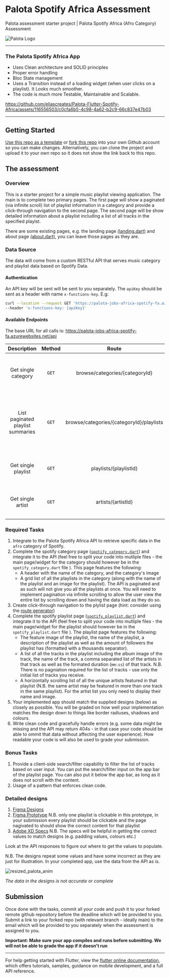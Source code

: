 # Palota Spotify Africa Assessment

Palota assessment starter project | Palota Spotify Africa (Afro Category) Assessment

![Palota Logo](https://palota.co.za/assets/images/meta/og-image.png)
***
<!-- ## Elias Kekana - Complete

### What the app looks like on my android phone
<img src="./zgif_palota_presents.gif" width="650px"> -->
### The Palota Spotify Africa App
- Uses Clean architecture and SOLID principles
- Proper error handling
- Bloc State management
- Uses a Transition instead of a loading widget (when user clicks on a playlist). It Looks much smoother.
- The code is much more Testable, Maintainable and Scalable. 

https://github.com/eliascreates/Palota-Flutter-Spotify-Africa/assets/116556503/c0cfa6b5-4c98-4a62-b2c9-66c837e47b03




***

## Getting Started

[Use this repo as a template](https://github.com/PalotaCompany/palota_flutter_spotify_africa_assessment/generate) or [fork this repo](https://github.com/PalotaCompany/palota_flutter_spotify_africa_assessment/fork) into your own Github account so you can make changes. Alternatively, you can clone the project and upload it to your own repo so it does not show the link back to this repo.

## The assessment

### Overview
This is a starter project for a simple music playlist viewing application. The main is to complete two primary pages. The first page will show a paginated (via infinite scroll) list of playlist information in a category and provide a click-through navigation to the second page. The second page will be show detailed information about a playlist including a list of all tracks in the specified playlst. 

There are some existing pages, e.g. the landing page [(landing.dart)](lib/features/landing/presentation/pages/landing.dart) and about page [(about.dart)](lib/features/about/presentation/pages/about.dart), you can leave those pages as they are.

### Data Source
The data will come from a custom RESTful API that serves music category and playlist data based on Spotify Data.

#### Authentication
An API key will be sent will be sent to you separately. The `apiKey` should be sent as a header with name `x-functions-key`. E.g:
```bash
curl --location --request GET 'https://palota-jobs-africa-spotify-fa.azurewebsites.net/api/browse/categories/afro' \
--header 'x-functions-key: {apiKey}'
```

#### Available Endpoints

The base URL for all calls is: https://palota-jobs-africa-spotify-fa.azurewebsites.net/api

|            Description            | Method |                  Route                   | Comments                                                                                                                                                                                                                                                                                                                                                                      |
| :-------------------------------: | :----: | :--------------------------------------: | ----------------------------------------------------------------------------------------------------------------------------------------------------------------------------------------------------------------------------------------------------------------------------------------------------------------------------------------------------------------------------- |
|        Get single category        | `GET`  |      browse/categories/{categoryId}      | Spotify Documentation [https://developer.spotify.com/documentation/web-api/reference/#endpoint-get-a-category](https://developer.spotify.com/documentation/web-api/reference/get-a-category)  *N.B.: The only supported category id is `afro`*                                                                                                                                |
| List paginated playlist summaries | `GET`  | browse/categories/{categoryId}/playlists | Spotify Documentation [https://developer.spotify.com/documentation/web-api/reference/#endpoint-get-a-categories-playlists](https://developer.spotify.com/documentation/web-api/reference/get-a-categories-playlists)  *N.B.: The only query parameters supported are `offset` and `limit`. These help with pagination.  Hint: Not all results can be returned at once by API* |
|        Get single playlist        | `GET`  |          playlists/{playlistId}          | Spotify Documentation [https://developer.spotify.com/documentation/web-api/reference/#endpoint-get-playlist](https://developer.spotify.com/documentation/web-api/reference/get-playlist)                                                                                                                                                                                      |
|         Get single artist         | `GET`  |            artists/{artistId}            | Spotify Documentation [https://developer.spotify.com/documentation/web-api/reference/#endpoint-get-an-artist](https://developer.spotify.com/documentation/web-api/reference/get-an-artist)                                                                                                                                                                                    |


### Required Tasks
1. Integrate to the Palota Spotify Africa API to retrieve specific data in the `afro` category of Spotify.
2. Complete the spotify category page ([`spotify_category.dart`](lib/features/spotify/presentation/pages/spotify_category.dart)) and integrate it to the API (feel free to split your code into mutliple files - the main page/widget for the category should however be in the `spotify_category.dart` file ). This page features the following:
    - A header with the name of the category, and the category's image
    - A grid list of all the playlists in the category (along with the name of the playlist and an image for the playlist). The API is paginated and as such will not give you all the playlists at once. You will need to implement pagination via infinite scrolling to allow the user view the entire list by scrolling down and having the data load as they do so.
3. Create click-through navigation to the plylist page (hint: consider using the [route generator](lib/routes.dart))
4. Complete the spotify playlist page ([`spotify_playlist.dart`](lib/features/spotify/presentation/pages/spotify_playlist.dart)) and integrate it to the API (feel free to split your code into mutliple files - the main page/widget for the playlist should however be in the `spotify_playlist.dart` file ). The playlist page features the following:
    - The feature image of the playlist, the name of the playlist, a description of the playlist as well as the amount of followers the playlist has (formatted with a thousands separator).
    - A list of all the tracks in the playlist including the album image of the track, the name of the track, a comma separated list of the artists in that track as well as the formated duration (`mm:ss`) of that track. N.B. There is no pagniation required for the list of tracks - use only the initial list of tracks you receive.
    - A horizontally scrolling list of all the unique artists featured in that playlist (N.B. the same artist may be featured in more than one track in the same playlist). For the artist list you only need to display their name and image.
5. Your implemented app should match the supplied designs (below) as closely as possible. You will be graded on how well your implementation matches the design down to things like border radiuses, shadows and colours.
6. Write clean code and gracefully handle errors (e.g. some data might be missing and the API may return 404s - in that case your code should be able to ommit that data without affecting the user experience). How readable your code is will also be used to grade your submission.

### Bonus Tasks
1. Provide a client-side search/filter capability to filter the list of tracks based on user input. You can put the search/filter input on the app bar of the playlist page. You can also put it below the app bar, as long as it does not scroll with the content.
2. Usage of a pattern that enforces clean code.


### Detailed designs
1. [Figma Designs](https://www.figma.com/file/HCaNpb2sdvY3fEbsTyEhpz/Palota-Spotify-Flutter?type=design)
2. [Figma Prototype](https://www.figma.com/proto/HCaNpb2sdvY3fEbsTyEhpz/Palota-Spotify-Flutter?type=design&scaling=scale-down&page-id=0%3A1&node-id=42-281&starting-point-node-id=1%3A2) N.B. only one playlist is clickable in this prototype, in your submission every playlist should be clickable and the page nagivated to should show the correct content for that playlist
3. [Adobe XD Specs](https://xd.adobe.com/view/773e9204-d782-4539-bae1-a55fc4d7e102-226d/specs) N.B. The specs will be helpful in getting the correct values to match designs (e.g. padding values, colours etc.)


Look at the API responses to figure out where to get the values to populate.

N.B. The designs repeat some values and have some incorrect as they are just for illustration. In your completed app, use the data from the API as is.

![resized_palota_anim](https://github.com/PalotaCompany/palota_flutter_spotify_africa_assessment/assets/4819593/1e1f87a1-789a-4d77-bbc0-387f410b1b8a)

*The data in the designs is not accurate or complete*

## Submission
Once done with the tasks, commit all your code and push it to your forked remote github repository before the deadline which will be provided to you. Submit a link to your forked repo (with relevant branch - ideally main) to the email which will be provided to you separately when the assessment is assigned to you. 

**Important: Make sure your app compiles and runs before submitting. We will not be able to grade the app if it doesn't run** 

---


For help getting started with Flutter, view the
[flutter online documentation](https://flutter.dev/docs), which offers tutorials,
samples, guidance on mobile development, and a full API reference. 
